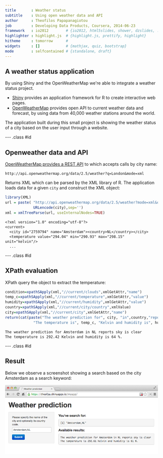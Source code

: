 ```yaml
---
title       : Weather status
subtitle    : Using open weather data and API
author      : Theofilos Papapanagiotou
job         : Developing Data Products, Coursera, 2014-06-23
framework   : io2012        # {io2012, html5slides, shower, dzslides, ...}
highlighter : highlight.js  # {highlight.js, prettify, highlight}
hitheme     : tomorrow      # 
widgets     : []            # {mathjax, quiz, bootstrap}
mode        : selfcontained # {standalone, draft}
---
```


## A weather status application

By using Shiny and the OpenWeatherMap we're able to integrate a weather status project.

* [Shiny](http://shiny.rstudio.com) provides an application framework for R to create interactive web pages.
* [OpenWeatherMap](http://www.openweathermap.org) provides open API to current weather data and forecast, by using data from 40,000 weather stations around the world.

The application built during this small project is showing the weather status of a city based on the user input through a website.

--- .class #id 

## Openweather data and API

[OpenWeatherMap provides a REST API](http://www.openweathermap.org/api) to which accepts calls by city name:
```
http://api.openweathermap.org/data/2.5/weather?q=London&mode=xml
```
Returns XML which can be parsed by the XML library of R. The application loads data for a given `city` and construct the XML object:

```r
library(XML)
url = paste( "http://api.openweathermap.org/data/2.5/weather?mode=xml&q=",
             URLencode(city),sep='')
xml = xmlTreeParse(url, useInternalNodes=TRUE)
```
```{xml}
<?xml version="1.0" encoding="utf-8"?>
<current>
  <city id="2759794" name="Amsterdam"><country>NL</country></city>
  <temperature value="294.04" min="290.93" max="298.15" unit="kelvin"/>
  ...
```

--- .class #id 

## XPath evaluation

XPath query the object to extract the temperature:

```r
condition=xpathSApply(xml,"//current/clouds",xmlGetAttr,"name")
temp_c=xpathSApply(xml,"//current/temperature",xmlGetAttr,"value")
humidity=xpathSApply(xml,"//current/humidity",xmlGetAttr,"value")
country=xpathSApply(xml,"//current/city/country",xmlValue)
city=xpathSApply(xml,"//current/city",xmlGetAttr,"name")
return(cat(paste("The weather prediction for", city, "in",country,"reports", condition,
             "The temperature is", temp_c, "Kelvin and humidity is", humidity, "%.")))
```
```
The weather prediction for Amsterdam in NL reports sky is clear 
The temperature is 292.42 Kelvin and humidity is 64 %.
```

--- .class #id 

## Result
Below we observe a screenshot showing a search based on the city Amsterdam as a search keyword:

<div style='text-align: center;'>
    <img src='assets/img/slidify_myapp.png' />
</div>
